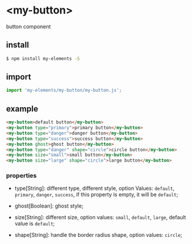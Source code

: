 # \<my-button\>

button component

## install

```sh
$ npm install my-elements -S
```

## import

```js
import 'my-elements/my-button/my-button.js';
```

## example

```html
<my-button>default button</my-button>
<my-button type="primary">primary button</my-button>
<my-button type="danger">danger button</my-button>
<my-button type="success">success button</my-button>
<my-button ghost>ghost button</my-button>
<my-button type="danger" shape="circle">circle button</my-button>
<my-button size="small">small button</my-button>
<my-button size="large" shape="circle">large button</my-button>
```

### properties

- type[String]: different type, different style, option Values: `default`, `primary`, `danger`, `success`, if this property is empty, it will be `default`;

- ghost[Boolean]: ghost style;

- size[String]: different size, option values: `small`, `default`, `large`, default value is `default`;

- shape[String]: handle the border radius shape, option values: `circle`;
